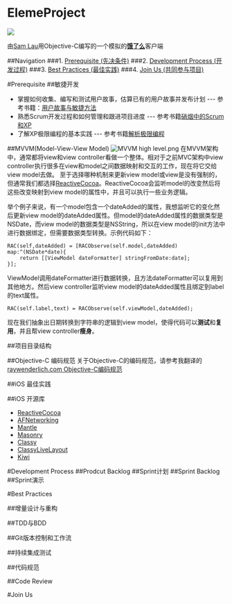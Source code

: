 # ElemeProject
![](https://raw.githubusercontent.com/samlaudev/ElemeProject/master/ScreenShots/Eleme-Images.jpg)

由[Sam Lau](http://www.jianshu.com/users/256fb15baf75/latest_articles)用Objective-C编写的一个模拟的[**饿了么**](http://bzclk.baidu.com/adrc.php?t=00KL00c00fAoF900FWu70nsem00kZAIN00000aMzyzf00000usuy7Q.THvvq_ZQsef0UWdBmy-bIy9EUyNxTAT0T1Y3mHfduH7BmW0snjD3uWfs0ZRqPjmLPHcvfWPKwbNjnYn4nbnYnjRLwRczwWm1fW0vPj60mHdbXWKVmLCsP7-RRH7pNDuGyyGKIYdDwHwpp-7LihYkph7gRH-PNDY1HyGunR4DHgG5fdGLmvY4pv7gRH-PN7-VyNfsX79lfydbw104ih4yI7KHyMuWUy_4HNPpXhwgiMuWUy_4ih4aXy7RnZ-2URuom1P2p-KRfiR1w0K-5y9YIZ0lQzq-UAR8UyR0mLFW5HfLn1Tz&wd=饿了么&issp=1&f=8&ie=utf-8&tn=baiduhome_pg)客户端

##Navigation
###1. [Prerequisite (先决条件)](#prerequisite)
###2. [Development Process (开发过程)](#development_proces)
###3. [Best Practices (最佳实践)](#best_practices)
###4. [Join Us (共同参与项目)](#join_us)

<b id="prerequisite"></b>
#Prerequisite
##敏捷开发
* 掌握如何收集、编写和测试用户故事，估算已有的用户故事并发布计划 --- 参考书籍：[用户故事与敏捷方法](http://book.douban.com/subject/4743056/)
* 熟悉Scrum开发过程和如何管理和跟进项目进度 --- 参考书籍[硝烟中的Scrum和XP](http://book.douban.com/subject/3390446/)
* 了解XP极限编程的基本实践 --- 参考书籍[解析极限编程](http://book.douban.com/subject/6828074/)


##MVVM(Model-View-View Model)
![MVVM high level.png](http://upload-images.jianshu.io/upload_images/166109-81012f4948373da5.png)
在MVVM架构中，通常都将view和view controller看做一个整体。相对于之前MVC架构中view controller执行很多在view和model之间数据映射和交互的工作，现在将它交给view model去做。
至于选择哪种机制来更新view model或view是没有强制的，但通常我们都选择[ReactiveCocoa](https://github.com/ReactiveCocoa/ReactiveCocoa)。ReactiveCocoa会监听model的改变然后将这些改变映射到view model的属性中，并且可以执行一些业务逻辑。

举个例子来说，有一个model包含一个dateAdded的属性，我想监听它的变化然后更新view model的dateAdded属性。但model的dateAdded属性的数据类型是NSDate，而view model的数据类型是NSString，所以在view model的init方法中进行数据绑定，但需要数据类型转换。示例代码如下：

```
RAC(self,dateAdded) = [RACObserve(self.model,dateAdded) map:^(NSDate*date){ 
    return [[ViewModel dateFormatter] stringFromDate:date];
}];
```

ViewModel调用dateFormatter进行数据转换，且方法dateFormatter可以复用到其他地方。然后view controller监听view model的dateAdded属性且绑定到label的text属性。

```
RAC(self.label,text) = RACObserve(self.viewModel,dateAdded);
```

现在我们抽象出日期转换到字符串的逻辑到view model，使得代码可以**测试**和**复用**，并且帮view controller**瘦身**。

##项目目录结构

##Objective-C 编码规范
关于Objective-C的编码规范，请参考我翻译的[raywenderlich.com Objective-C编码规范](https://github.com/samlaudev/Objective-C-Coding-Style)

##iOS 最佳实践

##iOS 开源库
* [ReactiveCocoa](https://github.com/ReactiveCocoa/ReactiveCocoa)
* [AFNetworking](https://github.com/AFNetworking/AFNetworking)
* [Mantle](https://github.com/Mantle/Mantle)
* [Masonry](https://github.com/SnapKit/Masonry)
* [Classy](https://github.com/cloudkite/Classy)
* [ClassyLiveLayout](https://github.com/olegam/ClassyLiveLayout)
* [Kiwi](https://github.com/kiwi-bdd/Kiwi)

<b id="development_proces"></b>
#Development Process
##Prodcut Backlog
##Sprint计划
##Sprint Backlog
##Sprint演示

<b id="best_practices"></b>
#Best Practices

##增量设计与重构

##TDD与BDD

##Git版本控制和工作流

##持续集成测试

##代码规范

##Code Review

<b id="join_us"></b>
#Join Us
